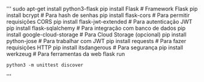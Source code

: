'''
    sudo apt-get install python3-flask
    pip install Flask  # Framework Flask
    pip install bcrypt  # Para hash de senhas
    pip install flask-cors  # Para permitir requisições CORS
    pip install flask-jwt-extended  # Para autenticação JWT
    pip install flask-sqlalchemy  # Para integração com banco de dados
    pip install google-cloud-storage  # Para Cloud Storage (opcional)
    pip install python-jose  # Para trabalhar com JWT
    pip install requests  # Para fazer requisições HTTP
    pip install itsdangerous  # Para segurança
    pip install werkzeug  # Para ferramentas da web
    flask run

    python3 -m unittest discover
    
'''